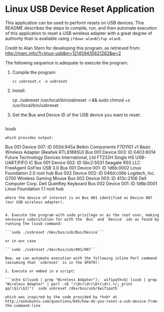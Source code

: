 # Linux USB Device Reset Application

This application can be used to perform resets on USB devices.  This README describes the steps to compile, run, and then automate execution of this application to reset a USB wireless adapter with a great degree of authority than is available using `ifdown wlan0`/`ifup wlan0`.

Credit to Alan Stern for developing this program, as retrieved from: http://marc.info/?l=linux-usb&m=121459435621262&w=2

The following sequence is adequate to execute the program:

1. Compile the program:

   `cc usbreset.c -o usbreset`


2. Install:

   cp ./usbreset /usr/local/bin/usbreset -i && sudo chmod +x /usr/local/bin/usbreset


3. Get the Bus and Device ID of the USB device you want to reset:

   ```
lsusb
   ```
   which provides output:
   
   ```
Bus 001 Device 007: ID 050d:945a Belkin Components F7D1101 v1 Basic Wireless Adapter [Realtek RTL8188SU]
Bus 001 Device 003: ID 0403:6014 Future Technology Devices International, Ltd FT232H Single HS USB-UART/FIFO IC
Bus 001 Device 002: ID 0bc2:5031 Seagate RSS LLC FreeAgent GoFlex USB 3.0
Bus 001 Device 001: ID 1d6b:0002 Linux Foundation 2.0 root hub
Bus 002 Device 002: ID 046d:c06b Logitech, Inc. G700 Wireless Gaming Mouse
Bus 002 Device 003: ID 413c:2106 Dell Computer Corp. Dell QuietKey Keyboard
Bus 002 Device 001: ID 1d6b:0001 Linux Foundation 1.1 root hub 
   ```
   where the device of interest is on Bus 001 identified as Device 007 (our USB wireless adapter).
   
   
4. Execute the program with sudo privilege or as the root user, making necessary substitution for with the `Bus` and `Device` ids as found by running the lsusb command:

   ```sudo ./usbreset /dev/bus/usb/Bus/Device```
   
   or in our case
   
   ```sudo ./usbreset /dev/bus/usb/001/007```

Now, we can automate execution with the following inline Perl command (assuming that `usbreset` is in the $PATH):

1. Execute or embed in a script:

```echo $(lsusb | grep "Wireless Adapter");  wifipath=$( lsusb | grep "Wireless Adapter" | perl -nE "/\D+(\d+)\D+(\d+).+/; print qq(\$1/\$2)")  sudo usbreset /dev/bus/usb/$wifipath```

which was inspired by the code provided by *knb* at http://askubuntu.com/questions/645/how-do-you-reset-a-usb-device-from-the-command-line
